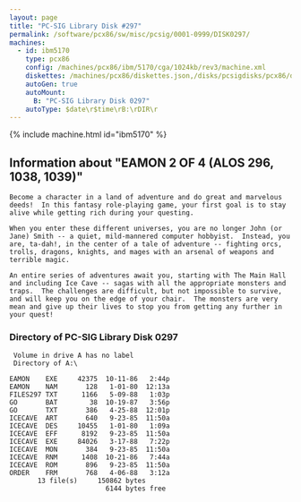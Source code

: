 ```yaml
---
layout: page
title: "PC-SIG Library Disk #297"
permalink: /software/pcx86/sw/misc/pcsig/0001-0999/DISK0297/
machines:
  - id: ibm5170
    type: pcx86
    config: /machines/pcx86/ibm/5170/cga/1024kb/rev3/machine.xml
    diskettes: /machines/pcx86/diskettes.json,/disks/pcsigdisks/pcx86/diskettes.json
    autoGen: true
    autoMount:
      B: "PC-SIG Library Disk 0297"
    autoType: $date\r$time\rB:\rDIR\r
---
```


{% include machine.html id="ibm5170" %}

## Information about "EAMON 2 OF 4 (ALOS 296, 1038, 1039)"

    Become a character in a land of adventure and do great and marvelous
    deeds!  In this fantasy role-playing game, your first goal is to stay
    alive while getting rich during your questing.
    
    When you enter these different universes, you are no longer John (or
    Jane) Smith -- a quiet, mild-mannered computer hobbyist.  Instead, you
    are, ta-dah!, in the center of a tale of adventure -- fighting orcs,
    trolls, dragons, knights, and mages with an arsenal of weapons and
    terrible magic.
    
    An entire series of adventures await you, starting with The Main Hall
    and including Ice Cave -- sagas with all the appropriate monsters and
    traps.  The challenges are difficult, but not impossible to survive,
    and will keep you on the edge of your chair.  The monsters are very
    mean and give up their lives to stop you from getting any further in
    your quest!

### Directory of PC-SIG Library Disk 0297

     Volume in drive A has no label
     Directory of A:\

    EAMON    EXE     42375  10-11-86   2:44p
    EAMON    NAM       128   1-01-80  12:13a
    FILES297 TXT      1166   5-09-88   1:03p
    GO       BAT        38  10-19-87   3:56p
    GO       TXT       386   4-25-88  12:01p
    ICECAVE  ART       640   9-23-85  11:50a
    ICECAVE  DES     10455   1-01-80   1:09a
    ICECAVE  EFF      8192   9-23-85  11:50a
    ICECAVE  EXE     84026   3-17-88   7:22p
    ICECAVE  MON       384   9-23-85  11:50a
    ICECAVE  RNM      1408  10-21-86   7:44a
    ICECAVE  ROM       896   9-23-85  11:50a
    ORDER    FRM       768   4-06-88   3:12a
           13 file(s)     150862 bytes
                            6144 bytes free
